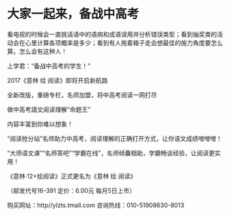 # 大家一起来，备战中高考

看电视的时候会一直挑话语中的语病和成语误用并分析错误类型；看到抽奖类的活动会在心里计算各项概率是多少；看到有人拖着箱子走会想最佳的施力角度要怎么算。怎么会有这种人！ 

上学君：“备战中高考的学生！” 

2017《意林 绘 阅读》即将开启新航路 

全新改版，重磅专栏，名师加盟，将中高考阅读一网打尽 

做中高考語文阅读理解“命题王” 

内容丰富到你难以想象！ 

“阅读抢分站”名师助力中高考，阅读理解的正确打开方式，让你语文成绩噌噌噌！ 

“大师语文课”“名师答吧”“学霸在线”，名师倾囊相助，学霸畅谈经验，让阅读更实用！ 

《意林·12+绘阅读》正式更名为《意林 绘 阅读》 

（邮发代号16-391 定价：6.00元 每月5日上市） 

购买网址：http//ylzts.tmall.com 咨询热线：010-51908630-8013